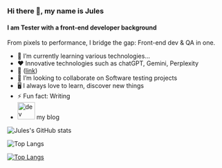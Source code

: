 ### Hi there 👋, my name is Jules

#### I am Tester with a front-end developer background

From pixels to performance, I bridge the gap: Front-end dev & QA in one.

- 🌱 I’m currently learning various technologies...
- ❤️  Innovative technologies such as chatGPT, Gemini, Perplexity
- 🧰 ([link](https://jobchaser-roadmap.notion.site/My-tester-s-toolbox-6d1233310ca54a23917822f038a2235e?pvs=4))
- 👯 I’m looking to collaborate on Software testing projects
- 🖥️ I always love to learn, discover new things
- ⚡ Fun fact: Writing
- [<img src='https://cdn.jsdelivr.net/npm/simple-icons@3.0.1/icons/hashnode.svg' alt='dev' height='40'>](https://jules.hashnode.dev/) my blog

![Jules's GitHub stats](https://github-readme-stats.vercel.app/api?username=Devfront-end&theme=dark&show_icons=true)


![Top Langs](https://github-readme-stats.vercel.app/api/top-langs/?username=Devfront-end&size_weight=0.5&count_weight=0.5)

[![Top Langs](https://github-readme-stats.vercel.app/api/top-langs/?username=Devfront-end&layout=pie)](https://github.com/Devfront-end/github-readme-stats)
  


<!--
**Devfront-end/Devfront-end** is a ✨ _special_ ✨ repository because its `README.md` (this file) appears on your GitHub profile.


-->

